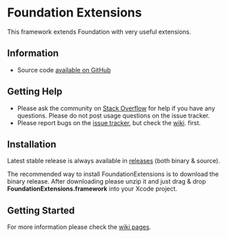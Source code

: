 # Foundation Extensions

This framework extends Foundation with very useful extensions.

## Information

* Source code [available on GitHub](https://github.com/MobileToolkit/FoundationExtensions)

## Getting Help

* Please ask the community on [Stack Overflow](http://stackoverflow.com/) for help if you have any questions. Please do not post usage questions on the issue tracker.
* Please report bugs on the [issue tracker](https://github.com/MobileToolkit/FoundationExtensions/issues), but check the [wiki](https://github.com/MobileToolkit/FoundationExtensions/wiki). first.

## Installation

Latest stable release is always available in [releases](https://github.com/MobileToolkit/FoundationExtensions/releases) (both binary & source).

The recommended way to install FoundationExtensions is to download the binary release.
After downloading please unzip it and just drag & drop **FoundationExtensions.framework** into your Xcode project.

## Getting Started

For more information please check the [wiki pages](https://github.com/MobileToolkit/FoundationExtensions/wiki).
